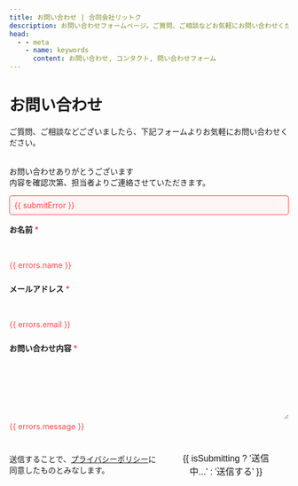 ```yaml
---
title: お問い合わせ | 合同会社リットク
description: お問い合わせフォームページ。ご質問、ご相談などお気軽にお問い合わせください。
head:
  - - meta
    - name: keywords
      content: お問い合わせ, コンタクト, 問い合わせフォーム
---
```


<script setup lang="ts">
import { ref } from 'vue'

interface FormErrors {
  name?: string;
  email?: string;
  message?: string;
}

const name = ref('')
const email = ref('')
const message = ref('')
const errors = ref<FormErrors>({})
const isSubmitting = ref(false)
const isSuccess = ref(false)
const submitError = ref('')

const validateForm = (): boolean => {
  errors.value = {}

  if (!name.value.trim()) {
    errors.value.name = 'お名前を入力してください'
  }

  if (!email.value.trim()) {
    errors.value.email = 'メールアドレスを入力してください'
  } else if (!/^[^\s@]+@[^\s@]+\.[^\s@]+$/.test(email.value)) {
    errors.value.email = '有効なメールアドレスを入力してください'
  }

  if (!message.value.trim()) {
    errors.value.message = 'お問い合わせ内容を入力してください'
  }

  return Object.keys(errors.value).length === 0
}

const handleSubmit = async (): Promise<void> => {
  if (!validateForm()) return

  submitError.value = ''
  isSubmitting.value = true

  try {
    // Google Formの送信URLを設定
    const formUrl = 'https://docs.google.com/forms/d/e/1FAIpQLSclLmnMPyF_1lQ9cLLJjpgeL6sIq3MLhucv9dw5-TDLePe47A/formResponse'

    // Google FormのフィールドIDを設定
    const formData = new FormData()
    formData.append('entry.482512025', name.value) // 名前のフィールドID
    formData.append('emailAddress', email.value) // メールアドレスのフィールドID
    formData.append('entry.406323743', message.value) // お問い合わせ内容のフィールドID

    // フォームの送信
    const response = await fetch(formUrl, {
      method: 'POST',
      mode: 'no-cors',
      body: formData
    })

    if (response.type === 'opaque') {
      isSuccess.value = true
    } else {
      submitError.value = 'エラーが発生しました。もう一度お試しください。'
    }

  } catch (error) {
    submitError.value = 'エラーが発生しました。もう一度お試しください。'
  } finally {
    isSubmitting.value = false
  }
}
</script>

# お問い合わせ

ご質問、ご相談などございましたら、下記フォームよりお気軽にお問い合わせください。

<div class="contact-form">
  <div v-if="isSuccess">
    <p>お問い合わせありがとうございます<br/>
    内容を確認次第、担当者よりご連絡させていただきます。</p>
  </div>

  <form v-else @submit.prevent="handleSubmit">
    <div v-if="submitError" class="error-message submit-error">
      {{ submitError }}
    </div>
    <div class="form-group">
      <label for="name">お名前 <span class="required">*</span></label>
      <input
        id="name"
        v-model="name"
        type="text"
        :class="{ 'error': errors.name }"
      >
      <span v-if="errors.name" class="error-message">{{ errors.name }}</span>
    </div>
    <div class="form-group">
      <label for="email">メールアドレス <span class="required">*</span></label>
      <input
        id="email"
        v-model="email"
        type="email"
        :class="{ 'error': errors.email }"
      >
      <span v-if="errors.email" class="error-message">{{ errors.email }}</span>
    </div>
    <div class="form-group">
      <label for="message">お問い合わせ内容 <span class="required">*</span></label>
      <textarea
        id="message"
        v-model="message"
        rows="5"
        :class="{ 'error': errors.message }"
      ></textarea>
      <span v-if="errors.message" class="error-message">{{ errors.message }}</span>
    </div>
    <div class="form-actions">
      <div class="privacy-notice">
        <p>送信することで、<a href="/privacy-policy">プライバシーポリシー</a>に同意したものとみなします。</p>
      </div>
      <button type="submit" :disabled="isSubmitting">
        {{ isSubmitting ? '送信中...' : '送信する' }}
      </button>
    </div>
  </form>
</div>

<style>
.contact-form {
  max-width: 600px;
  margin: 2rem auto;
}

.form-group {
  margin-bottom: 1.5rem;
}

label {
  display: block;
  margin-bottom: 0.5rem;
  font-weight: bold;
}

.required {
  color: #ff4444;
}

input,
textarea {
  width: 100%;
  padding: 0.5rem;
  border: 1px solid var(--vp-c-divider);
  border-radius: 4px;
  font-size: 1rem;
  background-color: var(--vp-c-bg);
  color: var(--vp-c-text-1);
}

input.error,
textarea.error {
  border-color: #ff4444;
}

.error-message {
  color: #ff4444;
  font-size: 0.875rem;
  margin-top: 0.25rem;
  display: block;
}

.submit-error {
  margin-bottom: 1rem;
  padding: 0.5rem;
  background-color: #fff5f5;
  border: 1px solid #ff4444;
  border-radius: 4px;
}

.form-actions {
  display: flex;
  justify-content: space-between;
  align-items: center;
  margin-top: 1rem;
}

.privacy-notice {
  font-size: 0.875rem;
  color: var(--vp-c-text-2);
}

button {
  background-color: var(--vp-c-brand);
  color: var(--vp-c-bg);
  padding: 0.75rem 1.5rem;
  border: none;
  border-radius: 4px;
  font-size: 1rem;
  cursor: pointer;
  transition: background-color 0.2s;
}

button:hover {
  background-color: var(--vp-c-brand-dark);
}

button:disabled {
  background-color: var(--vp-c-gray);
  cursor: not-allowed;
}
</style>
